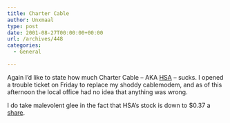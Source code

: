 ```yaml
---
title: Charter Cable
author: Unxmaal
type: post
date: 2001-08-27T00:00:00+00:00
url: /archives/448
categories:
  - General

---
```

Again I&#8217;d like to state how much Charter Cable &#8211; AKA <A HREF="http://www.hsacorp.net/">HSA</A> &#8211; sucks. I opened a trouble ticket on Friday to replace my shoddy cablemodem, and as of this afternoon the local office had no idea that anything was wrong. 

I do take malevolent glee in the fact that HSA&#8217;s stock is down to $0.37 a [share][1].

 [1]: http://www.corporate-ir.net/extranet/quotes/pop/frameset.asp?security=HSAC